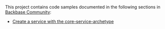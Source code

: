 This project contains code samples documented in the following sections in [Backbase Community](https://community.backbase.com/documentation/ServiceSDK/latest/index):

* [Create a service with the core-service-archetype](https://community.backbase.com/documentation/ServiceSDK/latest/create_a_core_service)
